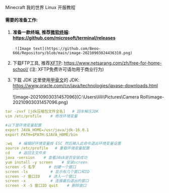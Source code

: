 Minecraft 我的世界 Linux 开服教程

#### 需要的准备工作:

1. #### 准备一款终端, 推荐[微软终端](https://github.com/microsoft/terminal/releases): https://github.com/microsoft/terminal/releases

        ![Image text](https://github.com/Beoo-666/Repository/blob/main/image-20210903024436310.png)

2. 下载FTP工具, 推荐[XFTP](https://www.netsarang.com/zh/free-for-home-school/): https://www.netsarang.com/zh/free-for-home-school/ (注: XFTP免费许可请勿用于商业行为)

3. 下载 JDK 这里使用[甲骨文](https://www.oracle.com/cn/java/technologies/javase-downloads.html)的 JDK: https://www.oracle.com/cn/java/technologies/javase-downloads.html 
                                          <img src="C:\Users\lilli\Pictures\Camera Roll\image-20210903030753154.png" alt="image-20210903030753154" style="zoom: 33%;" /> 

   ![image-20210903031457096](C:\Users\lilli\Pictures\Camera Roll\image-20210903031457096.png) 

    

```yaml
tar -zvxf [jdk压缩包文件全名]   # 回车解压JDK
vim /etc/profile    # 修改环境变量

#以下是环境变量配置
export JAVA_HOME=/usr/java/jdk-16.0.1
export PATH=$PATH:$JAVA_HOME/bin

:wq   # 编辑好环境变量按 ESC 然后输入此命令退出环境变量设置
source /etc/profile   # 重载环境变量配置
cd    # 返回主文件夹
java -version    # 查看JAVA是否安装成功
yum install -y screen    # 安装screen
screen -S 名字      # 创建一个窗口
screen -ls          # 显示有几个窗口和ID
screen -r 窗口ID    # 进入一个窗口
screen -x           # 连接最后退出的窗口
screen -X -S 窗口ID quit    # 删除窗口
```


